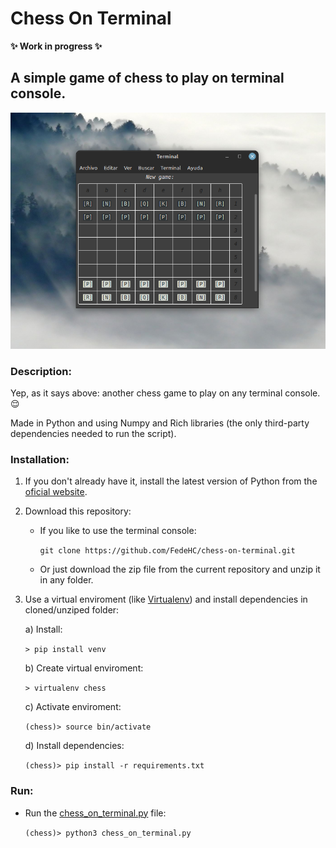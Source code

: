 # Chess On Terminal
**✨ Work in progress ✨**

## A simple game of chess to play on terminal console.
![Image](./images/screenshot.png)
### Description:
Yep, as it says above: another chess game to play on any terminal console. 😌

Made in Python and using Numpy and Rich libraries (the only third-party dependencies needed to run the script).

### Installation:
1) If you don't already have it, install the latest version of Python from the [oficial website](https://www.python.org/downloads/).

2) Download this repository:
    - If you like to use the terminal console:

        `git clone https://github.com/FedeHC/chess-on-terminal.git`

    - Or just download the zip file from the current repository and unzip it in any folder.

3) Use a virtual enviroment (like [Virtualenv](https://virtualenv.pypa.io/en/stable/index.html)) and install dependencies in cloned/unziped folder:

    a) Install:

    `> pip install venv`

    b) Create virtual enviroment:

    `> virtualenv chess`

    c) Activate enviroment:

    `(chess)> source bin/activate`

    d) Install dependencies:

    `(chess)> pip install -r requirements.txt`

### Run:
- Run the [chess_on_terminal.py](chess_on_terminal.py) file:

    `(chess)> python3 chess_on_terminal.py`